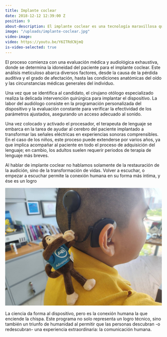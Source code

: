 ```yaml
---
title: Implante coclear
date: 2018-12-12 12:39:00 Z
position: 9
about-description: El implante coclear es una tecnología maravillosa que ha surgido gracias a la convergencia entre la ciencia y el humanismo. Permite restablecer la audición en personas que enfrentan una pérdida auditiva de severa a profunda, concediéndoles acceso completo al mundo de los sonidos y facilitando su desarrollo humano en toda su extensión.
image: "/uploads/implante-coclear.jpg"
video-image:
video: https://youtu.be/Y6ITRdCNjmQ
is-video-selected: true
---
```


El proceso comienza con una evaluación médica y audiológica exhaustiva, donde se determina la idoneidad del paciente para el implante coclear. Este análisis meticuloso abarca diversos factores, desde la causa de la pérdida auditiva y el grado de afectación, hasta las condiciones anatómicas del oído y las circunstancias médicas generales del individuo.

Una vez que se identifica al candidato, el cirujano otólogo especializado realiza la delicada intervención quirúrgica para implantar el dispositivo. La labor del audiólogo consiste en la programación personalizada del dispositivo y la evaluación constante para verificar la efectividad de los parámetros ajustados, asegurando un acceso adecuado al sonido.

Una vez colocado y activado el procesador, el terapeuta de lenguaje se embarca en la tarea de ayudar al cerebro del paciente implantado a transformar las señales eléctricas en experiencias sonoras comprensibles. En el caso de los niños, este proceso puede extenderse por varios años, ya que implica acompañar al paciente en todo el proceso de adquisición del lenguaje; en cambio, los adultos suelen requerir periodos de terapia de lenguaje más breves.

Al hablar de implante coclear no hablamos solamente de la restauración de la audición, sino de la transformación de vidas. Volver a escuchar, o empezar a escuchar permite la conexión humana en su forma más íntima, y ése es un logro

![implante-coclear-2.jpg](/uploads/implante-coclear-2.jpg)

 La ciencia da forma al dispositivo, pero es la conexión humana la que enciende la chispa. Este programa no solo representa un logro técnico, sino también un triunfo de humanidad al permitir que las personas descubran -o redescubran- una experiencia extraordinaria:  la comunicación humana.
